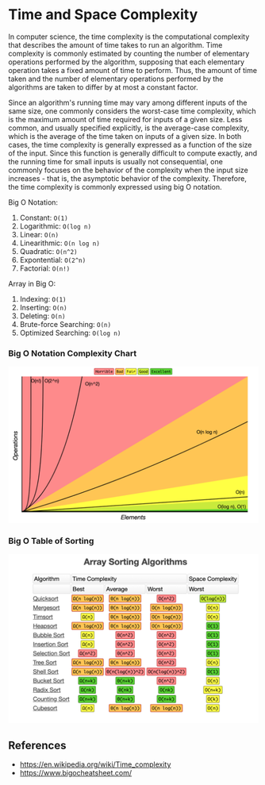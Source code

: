 # Time and Space Complexity

In computer science, the time complexity is the computational complexity that describes the amount of time takes to run an algorithm. Time complexity is commonly estimated by counting the number of elementary operations performed by the algorithm, supposing that each elementary operation takes a fixed amount of time to perform. Thus, the amount of time taken and the number of elementary operations performed by the algorithms are taken to differ by at most a constant factor.

Since an algorithm's running time may vary among different inputs of the same size, one commonly considers the worst-case time complexity, which is the maximum amount of time required for inputs of a given size. Less common, and usually specified explicitly, is the average-case complexity, which is the average of the time taken on inputs of a given size. In both cases, the time complexity is generally expressed as a function of the size of the input. Since this function is generally difficult to compute exactly, and the running time for small inputs is usually not consequential, one commonly focuses on the behavior of the complexity when the input size increases - that is, the asymptotic behavior of the complexity. Therefore, the time complexity is commonly expressed using big O notation.

Big O Notation:
1. Constant: `O(1)`
2. Logarithmic: `O(log n)`
3. Linear: `O(n)`
4. Linearithmic: `O(n log n)`
5. Quadratic: `O(n^2)`
6. Expontential: `O(2^n)`
7. Factorial: `O(n!)`

Array in Big O:
1. Indexing: `O(1)`
2. Inserting: `O(n)`
3. Deleting: `O(n)`
4. Brute-force Searching: `O(n)`
5. Optimized Searching: `O(log n)`

### Big O Notation Complexity Chart
![Big O Notion Complexity Chart](./imgs/big-o-notion-chart.jpg)

### Big O Table of Sorting
![Big O Table of Sorting](./imgs/big-o-table-sorting.jpg)

## References

* https://en.wikipedia.org/wiki/Time_complexity
* https://www.bigocheatsheet.com/